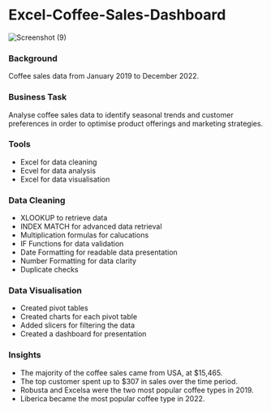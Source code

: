 # Excel-Coffee-Sales-Dashboard
![Screenshot (9)](https://github.com/Ogugko/Excel-Coffee-Sales-Dashboard/assets/143842831/c7c0276e-22b8-4ee7-862b-465e0a8cdd89)


### Background
Coffee sales data from January 2019 to December 2022.

### Business Task
Analyse coffee sales data to identify seasonal trends and customer preferences in order to optimise product offerings and marketing strategies. 

### Tools
- Excel for data cleaning
- Ecvel for data analysis 
- Excel for data visualisation

### Data Cleaning
- XLOOKUP to retrieve data
- INDEX MATCH for advanced data retrieval
- Multiplication formulas for calucations
- IF Functions for data validation
- Date Formatting for readable data presentation
- Number Formatting for data clarity
- Duplicate checks

### Data Visualisation
- Created pivot tables
- Created charts for each pivot table
- Added slicers for filtering the data
- Created a dashboard for presentation


### Insights
- The majority of the coffee sales came from USA, at $15,465.
- The top customer spent up to $307 in sales over the time period.
- Robusta and Excelsa were the two most popular coffee types in 2019.
- Liberica became the most popular coffee type in 2022. 



